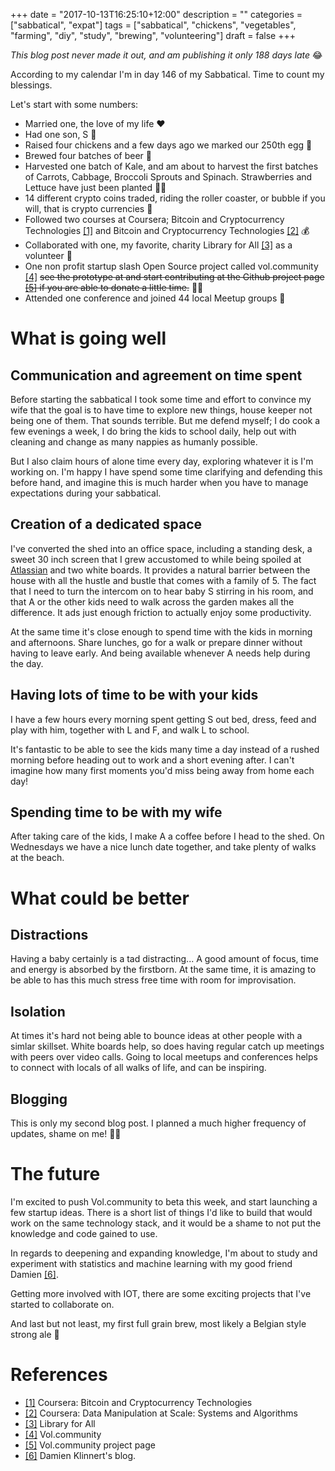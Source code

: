 +++
date = "2017-10-13T16:25:10+12:00"
description = ""
categories = ["sabbatical", "expat"]
tags = ["sabbatical", "chickens", "vegetables", "farming", "diy", "study", "brewing", "volunteering"]
draft = false
+++

*This blog post never made it out, and am publishing it only 188 days late* 😂

According to my calendar I'm in day 146 of my Sabbatical. Time to count my blessings.

Let's start with some numbers:

* Married one, the love of my life ❤️ 
* Had one son, S 🥂
* Raised four chickens and a few days ago we marked our 250th egg 🍳
* Brewed four batches of beer 🍻
* Harvested one batch of Kale, and am about to harvest the first batches of Carrots, Cabbage, Broccoli 
  Sprouts and Spinach. Strawberries and Lettuce have just been planted 👨‍🌾
* 14 different crypto coins traded, riding the roller coaster, or bubble if you will, that is crypto currencies 💸
* Followed two courses at Coursera; Bitcoin and Cryptocurrency Technologies [[1]](#1) and Bitcoin and Cryptocurrency Technologies [[2]](#2) 💰
* Collaborated with one, my favorite, charity Library for All [[3]](#3) as a volunteer 💖
* One non profit startup slash Open Source project called vol.community [[4]](#4) ~~see the prototype at and start contributing at the Github project page [[5]](#5) if you are able to donate a little time.~~ 👨‍💻
* Attended one conference and joined 44 local Meetup groups 👋

# What is going well
## Communication and agreement on time spent
Before starting the sabbatical I took some time and effort to convince my wife that the goal is to have time to
 explore new things, house keeper not being one of them. That sounds  terrible. But me defend myself; I do cook a
few evenings a week, I do bring the kids to school daily, help out with cleaning and change as many nappies as humanly possible.

But I also claim hours of alone time every day, exploring whatever it is I'm working on. I'm happy I have spend some time
clarifying and defending this before hand, and imagine this is much harder when you have to manage expectations during your
sabbatical.
## Creation of a dedicated space
I've converted the shed into an office space, including a standing desk, a sweet 30 inch screen that
I grew accustomed to while being spoiled at <a href=http://www.atlassian.com>Atlassian</a> and two white boards.
It provides a natural barrier between the house with all the hustle and bustle that comes with a family of 5.
The fact that I need to turn the intercom on to hear baby S stirring in his room, and that A or the
other kids need to walk across the garden makes all the difference. It ads just enough friction to actually enjoy some productivity.

At the same time it's close enough to spend time with the kids in morning and afternoons. Share lunches,
go for a walk or prepare dinner without having to leave early. And being available whenever A needs help during the day.
## Having lots of time to be with your kids
I have a few hours every morning spent getting S out bed, dress, feed and play with him, together with L and F, and walk L to school.

It's fantastic to be able to see the kids many time a day instead of a rushed morning before heading out to work and a
 short evening after. I can't imagine how many first moments you'd miss being away from home each day!
## Spending time to be with my wife
After taking care of the kids, I make A a coffee before I head to the shed.
On Wednesdays we have a nice lunch date together, and take  plenty of walks at the beach.
# What could be better
## Distractions
Having a baby certainly is a tad distracting... A good amount of focus, time and energy is absorbed
by the firstborn. At the same time, it is amazing to be able to has this much stress free time with room for improvisation.
## Isolation
At times it's hard not being able to bounce ideas at other people with a simlar skillset. White boards help, so does having regular catch up meetings with peers over video calls. Going to local meetups and conferences helps to connect with locals of all walks of life, and can be inspiring.
## Blogging
This is only my second blog post. I planned a much higher frequency of updates, shame on me! 🤷‍♂️

# The future
I'm excited to push Vol.community to beta this week, and start launching a few startup ideas. There is a short list of things I'd like to build that would work on the same technology stack, and it would be a shame to not put the knowledge and code gained to use.

In regards to deepening and expanding knowledge, I'm about to study and experiment with statistics and machine learning with my good friend Damien [[6]](#6).

Getting more involved with IOT, there are some exciting projects that I've started to collaborate on.

And last but not least, my first full grain brew, most likely a Belgian style strong ale 🍺

# References

* <a href="https://www.coursera.org/learn/cryptocurrency"  name="1">[1]</a> Coursera: Bitcoin and Cryptocurrency Technologies
* <a href=https://www.coursera.org/learn/data-manipulation name="2">[2]</a> Coursera: Data Manipulation at Scale: Systems and Algorithms
* <a href=http://www.libraryforall.org/ name="3">[3]</a> Library for All
* <a href=https://vol.community name="4">[4]</a> Vol.community
* <a href=https://github.com/volCommunity name="5">[5]</a> Vol.community project page
* <a href=http://www.cli-nerd.com name="6">[6]</a> Damien Klinnert's blog.